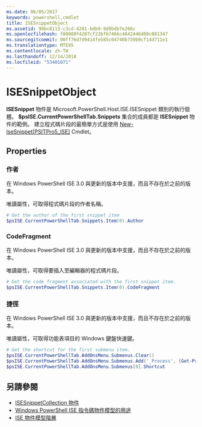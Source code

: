 ```yaml
---
ms.date: 06/05/2017
keywords: powershell,cmdlet
title: ISESnippetObject
ms.assetid: 98bc8113-c3cd-4201-bdb9-9d9bdb7e266c
ms.openlocfilehash: f80080f4207cf226fb7466c4842446d08c081347
ms.sourcegitcommit: 00ff76d7d9414fe585c04740b739b9cf14d711e1
ms.translationtype: MTE95
ms.contentlocale: zh-TW
ms.lasthandoff: 12/14/2018
ms.locfileid: "53401071"
---
```

# <a name="the-isesnippetobject"></a>ISESnippetObject

**ISESnippet** 物件是 Microsoft.PowerShell.Host.ISE.ISESnippet 類別的執行個體。 **$psISE.CurrentPowerShellTab.Snippets** 集合的成員都是 **ISESnippet** 物件的範例。 建立程式碼片段的最簡單方式是使用 [New-IseSnippet&#91;PSITPro5_ISE&#93;](https://technet.microsoft.com/library/0a6339a3-2683-4a8e-8929-90ad9a95c3e0) Cmdlet。

## <a name="properties"></a>Properties

### <a name="author"></a>作者

在 Windows PowerShell ISE 3.0 與更新的版本中支援，而且不存在於之前的版本。

唯讀屬性，可取得程式碼片段的作者名稱。

```powershell
# Get the author of the first snippet item
$psISE.CurrentPowerShellTab.Snippets.Item(0).Author
```

### <a name="codefragment"></a>CodeFragment

在 Windows PowerShell ISE 3.0 與更新的版本中支援，而且不存在於之前的版本。

唯讀屬性，可取得要插入至編輯器的程式碼片段。

```powershell
# Get the code fragment associated with the first snippet item.
$psISE.CurrentPowerShellTab.Snippets.Item(0).CodeFragment
```

### <a name="shortcut"></a>捷徑

在 Windows PowerShell ISE 3.0 與更新的版本中支援，而且不存在於之前的版本。

唯讀屬性，可取得功能表項目的 Windows 鍵盤快速鍵。

```powershell
# Get the shortcut for the first submenu item.
$psISE.CurrentPowerShellTab.AddOnsMenu.Submenus.Clear()
$psISE.CurrentPowerShellTab.AddOnsMenu.Submenus.Add('_Process', {Get-Process}, 'Alt+P')
$psISE.CurrentPowerShellTab.AddOnsMenu.Submenus[0].Shortcut
```

## <a name="see-also"></a>另請參閱

- [ISESnippetCollection 物件](The-ISESnippetCollection-Object.md)
- [Windows PowerShell ISE 指令碼物件模型的用途](purpose-of-the-windows-powershell-ise-scripting-object-model.md)
- [ISE 物件模型階層](The-ISE-Object-Model-Hierarchy.md)